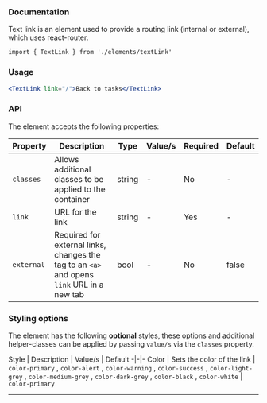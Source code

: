 ### Documentation

Text link is an element used to provide a routing link (internal or external), which uses react-router.

`import { TextLink } from './elements/textLink'`

### Usage

```jsx
<TextLink link="/">Back to tasks</TextLink>
```

### API

The element accepts the following properties:

Property | Description | Type | Value/s | Required | Default
-|-|-|-|-|-
`classes` | Allows additional classes to be applied to the container | string | - | No | -
`link` | URL for the link | string | - | Yes | -
`external` | Required for external links, changes the tag to an `<a>` and opens `link` URL in a new tab | bool | - | No | false

### Styling options

The element has the following **optional** styles, these options and additional helper-classes can be applied by passing `value/s` via the `classes` property.

Style | Description | Value/s | Default
-|-|-
Color | Sets the color of the link | `color-primary` , `color-alert` , `color-warning` , `color-success` , `color-light-grey` , `color-medium-grey` , `color-dark-grey` , `color-black` , `color-white` | `color-primary`

---